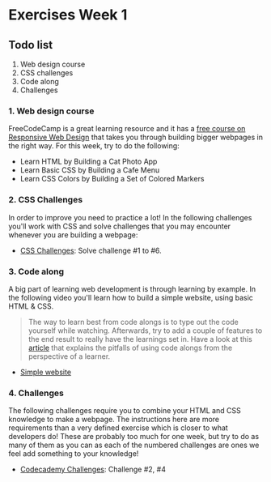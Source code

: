 # Exercises Week 1

## Todo list

1. Web design course
2. CSS challenges
3. Code along
4. Challenges

### **1. Web design course**

FreeCodeCamp is a great learning resource and it has a [free course on Responsive Web Design](https://www.freecodecamp.org/learn/2022/responsive-web-design/) that takes you through building bigger webpages in the right way. For this week, try to do the following:

- Learn HTML by Building a Cat Photo App
- Learn Basic CSS by Building a Cafe Menu
- Learn CSS Colors by Building a Set of Colored Markers

### **2. CSS Challenges**

In order to improve you need to practice a lot! In the following challenges you'll work with CSS and solve challenges that you may encounter whenever you are building a webpage:

- [CSS Challenges](https://en.wikiversity.org/wiki/Web_Design/CSS_challenges): Solve challenge #1 to #6.

### **3. Code along**

A big part of learning web development is through learning by example. In the following video you'll learn how to build a simple website, using basic HTML & CSS.

> The way to learn best from code alongs is to type out the code yourself while watching. Afterwards, try to add a couple of features to the end result to really have the learnings set in. Have a look at this [article](https://www.freecodecamp.org/news/how-to-learn-from-coding-tutorials-and-avoid-tutorial-hell/) that explains the pitfalls of using code alongs from the perspective of a learner.

- [Simple website](https://www.youtube.com/watch?v=pOwLCTkypUs)

### **4. Challenges**

The following challenges require you to combine your HTML and CSS knowledge to make a webpage. The instructions here are more requirements than a very defined exercise which is closer to what developers do! These are probably too much for one week, but try to do as many of them as you can as each of the numbered challenges are ones we feel add something to your knowledge!

- [Codecademy Challenges](https://www.codecademy.com/resources/blog/html-and-css-code-challenges-for-beginners/): Challenge #2, #4



